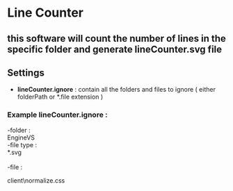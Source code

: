 # Line Counter 
## this software will count the number of lines in the specific folder and generate lineCounter.svg file  <br />
 
## Settings
- **lineCounter.ignore** : contain all the folders and files to ignore ( either folderPath or *.file extension ) 

### Example lineCounter.ignore :
-folder : <br />
 EngineVS <br />
-file type :<br />
 *.svg<br />            					 
-file : <br />

 client\normalize.css    					
